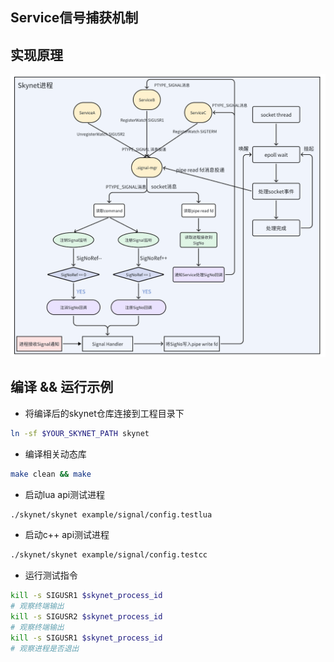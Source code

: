 ## Service信号捕获机制

## 实现原理
![flowchart](https://github.com/xingshuo/skynet-ext/blob/main/doc/SignalArch.png)

## 编译 && 运行示例
* 将编译后的skynet仓库连接到工程目录下
```bash
ln -sf $YOUR_SKYNET_PATH skynet
```
* 编译相关动态库
```bash
make clean && make
```
* 启动lua api测试进程
```bash
./skynet/skynet example/signal/config.testlua
```
* 启动c++ api测试进程
```bash
./skynet/skynet example/signal/config.testcc
```
* 运行测试指令
```bash
kill -s SIGUSR1 $skynet_process_id
# 观察终端输出
kill -s SIGUSR2 $skynet_process_id
# 观察终端输出
kill -s SIGUSR1 $skynet_process_id
# 观察进程是否退出
```